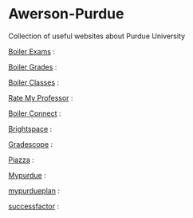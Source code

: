 # Awerson-Purdue
Collection of useful websites about Purdue University

[Boiler Exams](https://www.boilerexams.com/) :

[Boiler Grades](https://www.boilergrades.com/) :

[Boiler Classes](https://boilerclasses.com/) :

[Rate My Professor](https://www.ratemyprofessors.com/) :

[Boiler Connect](https://www.purdue.edu/boilerconnect/) :

[Brightspace](https://purdue.brightspace.com/d2l/login) :

[Gradescope](https://www.gradescope.com/) :

[Piazza](https://piazza.com/) :

[Mypurdue](https://mypurdue.purdue.edu) :

[mypurdueplan](https://mypurdueplan.purdue.edu/) :

[successfactor](https://one.purdue.edu/task/all/successfactors-employee) :

